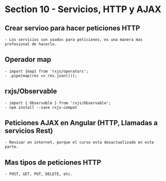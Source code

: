 # Section 10 - Servicios, HTTP y AJAX

## Crear servioo para hacer peticiones HTTP

    - Los servicios son usados para peticiones, es una manera mas profesional de hacerlo.

## Operador map

    - import {map} from 'rxjs/operators';
    - .pipe(map(res => res.json()));

## rxjs/Observable

    - import { Observable } from 'rxjs/Observable';
    - npm install --save rxjs-compat

## Peticiones AJAX en Angular (HTTP, Llamadas a servicios Rest)

    - Revisar en internet, porque el curso esta desactualizado en esta parte.

## Mas tipos de peticiones HTTP

    - POST, GET, PUT, DELETE, etc.
